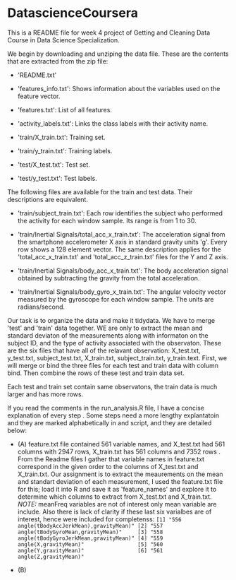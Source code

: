 # DatascienceCoursera
This is a README file for week 4 project of Getting and Cleaning Data Course in Data Science Specialization.

We begin by downloading and unziping the data file.  These are the contents that are extracted from the zip file:
- 'README.txt'

- 'features_info.txt': Shows information about the variables used on the feature vector.

- 'features.txt': List of all features.

- 'activity_labels.txt': Links the class labels with their activity name.

- 'train/X_train.txt': Training set.

- 'train/y_train.txt': Training labels.

- 'test/X_test.txt': Test set.

- 'test/y_test.txt': Test labels.

The following files are available for the train and test data. Their descriptions are equivalent. 

- 'train/subject_train.txt': Each row identifies the subject who performed the activity for each window sample. Its range is from 1 to 30. 

- 'train/Inertial Signals/total_acc_x_train.txt': The acceleration signal from the smartphone accelerometer X axis in standard gravity units 'g'. Every row shows a 128 element vector. The same description applies for the 'total_acc_x_train.txt' and 'total_acc_z_train.txt' files for the Y and Z axis. 

- 'train/Inertial Signals/body_acc_x_train.txt': The body acceleration signal obtained by subtracting the gravity from the total acceleration. 

- 'train/Inertial Signals/body_gyro_x_train.txt': The angular velocity vector measured by the gyroscope for each window sample. The units are radians/second. 

Our task is to organize the data and make it tidydata.  We have to merge 'test' and 'train' data together.  WE are only to extract the mean and standard deviaton of the measurements along with informaton on the subject ID, and the type of activity associated with the observaton.  These are the six files that have all of the relavant observation: X_test.txt, y_test.txt, subject_test.txt, X_train.txt, subject_train.txt, y_train.text.  First, we will merge or bind the three files for each test and train data with column bind.  Then combine the rows of these test and train data set.

Each test and train set contain same observatons, the train data is much larger and has more rows.

 
   If you read the comments in the run_analysis.R file, I have a concise explanation of every step .  Some steps need a more lengthy explantatoin and they are marked alphabetically in and script, and they are detailed below:
    
 - (A) feature.txt file contained 561 variable names, and X_test.txt had 561 columns with 2947 rows, X_train.txt has 561 columns and 7352 rows .  From the Readme files I gather that variable names in feature.txt correspond in the given order to the columns of X_test.txt and X_train.txt.  Our assignment is to extract the meaurements on the mean and standart deviation of each measurement, I used the feature.txt file for this; load it into R and save it as 'feature_names' and explore it to determine which columns to extract from X_test.txt and X_train.txt.  *NOTE:* meanFreq variables are not of interest only mean variable are include.  Also there is lack of clarity if these last six varialbes are of interest, hence were included for completenss: `
    [1] "556 angle(tBodyAccJerkMean),gravityMean)"
    [2] "557 angle(tBodyGyroMean,gravityMean)"    
    [3] "558 angle(tBodyGyroJerkMean,gravityMean)"
    [4] "559 angle(X,gravityMean)"                
    [5] "560 angle(Y,gravityMean)"                
    [6] "561 angle(Z,gravityMean)" `

 - (B)
